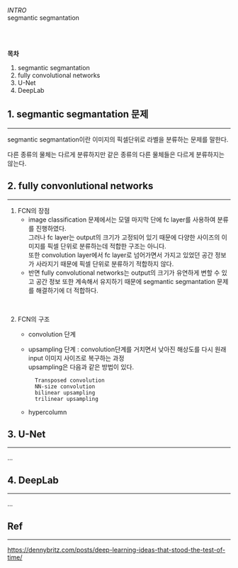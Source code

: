 *INTRO*   
segmantic segmantation 

<br>
<br>

__목차__  
1. segmantic segmantation 
2. fully convolutional networks
3. U-Net
4. DeepLab


## 1. segmantic segmantation 문제 
___
segmantic segmantation이란 이미지의 픽셀단위로 라벨을 분류하는 문제를 말한다.  

다른 종류의 물체는 다르게 분류하지만 같은 종류의 다른 물체들은 다르게 분류하지는 않는다.  




## 2. fully convonlutional networks 
___
1. FCN의 장점    
    - image classification 문제에서는 모델 마지막 단에 fc layer를 사용하여 분류를 진행하였다.  
    그러나 fc layer는 output의 크기가 고정되어 있기 때문에 다양한 사이즈의 이미지를 픽셀 단위로 분류하는데 적합한 구조는 아니다.  
    또한 convolution layer에서 fc layer로 넘어가면서 가지고 있었던 공간 정보가 사라지기 때문에 픽셀 단위로 분류하기 적합하지 않다.  
    - 반면 fully convolutional networks는 output의 크기가 유연하게 변할 수 있고 공간 정보 또한 계속해서 유지하기 때문에 segmantic segmantation 문제를 해결하기에 더 적합하다.    

<br>
  
2. FCN의 구조 
    - convolution 단계 
    - upsampling 단계 : convolution단계를 거치면서 낮아진 해상도를 다시 원래 input 이미지 사이즈로 복구하는 과정  
    upsampling은 다음과 같은 방법이 있다. 
    
            Transposed convolution  
            NN-size convolution   
            bilinear upsampling  
            trilinear upsampling  
            
    - hypercolumn



## 3. U-Net
___
...


## 4. DeepLab
___
...




## Ref
---
https://dennybritz.com/posts/deep-learning-ideas-that-stood-the-test-of-time/ 